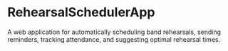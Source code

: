 # RehearsalSchedulerApp
A web application for automatically scheduling band rehearsals, sending reminders, tracking attendance, and suggesting optimal rehearsal times.

